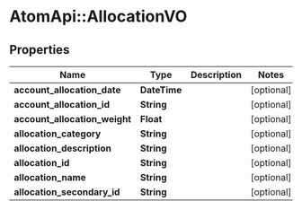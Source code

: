 # AtomApi::AllocationVO

## Properties
Name | Type | Description | Notes
------------ | ------------- | ------------- | -------------
**account_allocation_date** | **DateTime** |  | [optional] 
**account_allocation_id** | **String** |  | [optional] 
**account_allocation_weight** | **Float** |  | [optional] 
**allocation_category** | **String** |  | [optional] 
**allocation_description** | **String** |  | [optional] 
**allocation_id** | **String** |  | [optional] 
**allocation_name** | **String** |  | [optional] 
**allocation_secondary_id** | **String** |  | [optional] 


